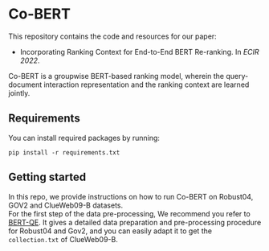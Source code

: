 # Co-BERT 
This repository contains the code and resources for our paper:
- Incorporating Ranking Context for End-to-End BERT Re-ranking. In *ECIR 2022*.

Co-BERT is a groupwise BERT-based ranking model,  wherein
the query-document interaction representation and the ranking context are learned
jointly. 

## Requirements
You can install required packages by running:
```
pip install -r requirements.txt
```
## Getting started
In this repo, we provide instructions on how to run Co-BERT on Robust04, GOV2 and ClueWeb09-B datasets. \
For the first step of the data pre-processing, We recommend you refer to [BERT-QE](https://github.com/zh-zheng/BERT-QE#resources).
It gives a detailed data preparation and pre-processing procedure for Robust04 and Gov2, 
and you can easily adapt it to get the `collection.txt` of ClueWeb09-B. 

